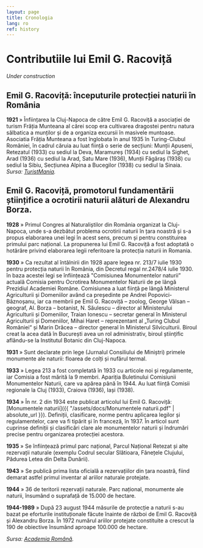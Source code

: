 ```yaml
---
layout: page
title: Cronologia
lang: ro
ref: history
---
```


# Contributiile lui Emil G. Racoviță

*Under construction*

## Emil G. Racoviță: începuturile protecției naturii în România

**1921** » Înființarea la Cluj-Napoca de către Emil G. Racoviță a asociației de turism Frăția Munteana al cărei scop era cultivarea dragostei pentru natura sălbatica a munților și de a organiza excursii în masivele muntoase. Asociatia Frăția Munteana a fost înglobata în anul 1935 în Turing-Clubul României, în cadrul căruia au luat ființă o serie de secțiuni: Munții Apuseni, Retezatul (1933) cu sediul la Deva, Maramureș (1934) cu sediul la Sighet, Arad (1936) cu sediul la Arad, Satu Mare (1936), Munții Făgăraș (1938) cu sediul la Sibiu, Secțiunea Alpina a Bucegilor (1938) cu sediul la Sinaia.
*Sursa: [TuristMania](http://www.turistmania.ro/articole/diverse/primele-asociatii-si-cluburi-de-turism-si-sufletistii-lor.html).*

## Emil G. Racoviță, promotorul fundamentării științifice a ocrotirii naturii alături de Alexandru Borza.

**1928** » Primul Congres al Naturaliștilor din România organizat la Cluj-Napoca, unde s-a dezbătut problema ocrotirii naturii în țara noastră și s-a propus elaborarea unei legi în acest sens, precum și pentru constituirea primului parc național. La propunerea lui Emil G. Racoviță a fost adoptată o hotărâre privind elaborarea legii referitoare la protecția naturii in Romania.

**1930** » Ca rezultat al întâlnirii din 1928 apare legea nr. 213/7 iulie 1930 pentru protecția naturii în România, din Decretul regal nr.2478/4 iulie 1930. în baza acestei legi se înființează "Comisiunea Monumentelor naturii” actuală Comisia pentru Ocrotirea Monumentelor Naturii de pe lângă Prezidiul Academiei Române. Comisiunea a luat ființă pe lângă Ministerul Agriculturii și Domeniilor având ca președinte pe Andrei Popovici-Bâznoșanu, iar ca membrii pe Emil G. Racoviță – zoolog, George Vâlsan – geograf, Al. Borza – botanist, N. Săulescu – director al Ministerului Agriculturii și Domeniilor, Traian Ionescu – secretar general în Ministerul Agriculturii și Domeniilor, Mihai Haret – reprezentant al „Turing Clubul României“ și Marin Drăcea – director general în Ministerul Silviculturii. Biroul creat la acea dată în București avea un rol administrativ, biroul științific aflându-se la Institutul Botanic din Cluj-Napoca.

**1931** » Sunt declarate prin lege (Jurnalul Consiliului de Miniștri) primele monumente ale naturii: floarea de colți și nufărul termal.

**1933** » Legea 213 a fost completată în 1933 cu articole noi și regulamente, iar Comisia a fost mărită la 9 membri. Apariția Buletinului Comisiunii Monumentelor Naturii, care va apărea până în 1944. Au luat ființă Comisii regionale la Cluj (1933), Craiova (1936), Iași (1938).

**1934** » În nr. 2 din 1934 este publicat articolul lui Emil G. Racoviță: [Monumentele naturii]({{ "/assets/docs/Monumentele naturii.pdf" | absolute_url }}). Definiții, clasificare, norme pentru aplicarea legilor și regulamentelor, care va fi tipărit și în franceză, în 1937. În articol sunt cuprinse definiții și clasificări clare ale monumentelor naturii și îndrumări precise pentru organizarea protecției acestora.

**1935** » Se înființează primul parc național, Parcul Național Retezat și alte rezervații naturale (exemplu Codrul secular Slătioara, Fânețele Clujului, Pădurea Letea din Delta Dunării).

**1943** » Se publică prima lista oficială a rezervațiilor din țara noastră, fiind demarat astfel primul inventar al ariilor naturale protejate.

**1944** » 36 de teritorii rezervații naturale. Parc național, monumente ale naturii, însumând o suprafață de 15.000 de hectare.

**1944-1989** » După 23 august 1944 măsurile de protecție a naturii s-au bazat pe eforturile instituționale făcute înainte de război de Emil G. Racoviță și Alexandru Borza. În 1972 numărul ariilor protejate constituite a crescut la 190 de obiective însumând aproape 100.000 de hectare.

*Sursa: [Academia Română](https://acad.ro/institutia/comisiile.html?101).*
